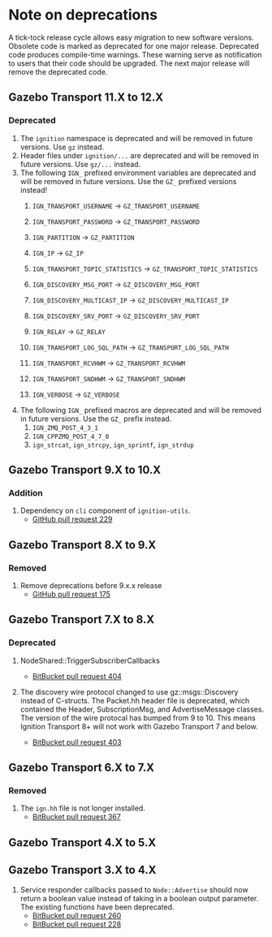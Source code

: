 # Note on deprecations

A tick-tock release cycle allows easy migration to new software versions.
Obsolete code is marked as deprecated for one major release.
Deprecated code produces compile-time warnings. These warning serve as
notification to users that their code should be upgraded. The next major
release will remove the deprecated code.

## Gazebo Transport 11.X to 12.X

### Deprecated

1. The `ignition` namespace is deprecated and will be removed in future versions.  Use `gz` instead.
1. Header files under `ignition/...` are deprecated and will be removed in future versions.
     Use `gz/...` instead.
1. The following `IGN_` prefixed environment variables are deprecated and will be removed in future versions.
     Use the `GZ_` prefixed versions instead!
     1. `IGN_TRANSPORT_USERNAME` -> `GZ_TRANSPORT_USERNAME`

     1. `IGN_TRANSPORT_PASSWORD` -> `GZ_TRANSPORT_PASSWORD`
     1. `IGN_PARTITION` -> `GZ_PARTITION`
     1. `IGN_IP` -> `GZ_IP`
     1. `IGN_TRANSPORT_TOPIC_STATISTICS` -> `GZ_TRANSPORT_TOPIC_STATISTICS`
     1. `IGN_DISCOVERY_MSG_PORT` -> `GZ_DISCOVERY_MSG_PORT`
     1. `IGN_DISCOVERY_MULTICAST_IP` -> `GZ_DISCOVERY_MULTICAST_IP`
     1. `IGN_DISCOVERY_SRV_PORT` -> `GZ_DISCOVERY_SRV_PORT`
     1. `IGN_RELAY` -> `GZ_RELAY`
     1. `IGN_TRANSPORT_LOG_SQL_PATH` -> `GZ_TRANSPORT_LOG_SQL_PATH`
     1. `IGN_TRANSPORT_RCVHWM` -> `GZ_TRANSPORT_RCVHWM`
     1. `IGN_TRANSPORT_SNDHWM` -> `GZ_TRANSPORT_SNDHWM`
     1. `IGN_VERBOSE` -> `GZ_VERBOSE`
1. The following `IGN_` prefixed macros are deprecated and will be removed in future versions.
     Use the `GZ_` prefix instead.
     1. `IGN_ZMQ_POST_4_3_1`
     1. `IGN_CPPZMQ_POST_4_7_0`
     1. `ign_strcat`, `ign_strcpy`, `ign_sprintf`, `ign_strdup`



## Gazebo Transport 9.X to 10.X

### Addition

1. Dependency on `cli` component of `ignition-utils`.
    * [GitHub pull request 229](https://github.com/gazebosim/gz-transport/pull/229)

## Gazebo Transport 8.X to 9.X

### Removed

1. Remove deprecations before 9.x.x release
    * [GitHub pull request 175](https://github.com/gazebosim/gz-transport/pull/175)

## Gazebo Transport 7.X to 8.X

### Deprecated

1. NodeShared::TriggerSubscriberCallbacks
    * [BitBucket pull request 404](https://osrf-migration.github.io/ignition-gh-pages/#!/ignitionrobotics/ign-transport/pull-requests/404)

1. The discovery wire protocol changed to use gz::msgs::Discovery
   instead of C-structs. The Packet.hh header file is deprecated, which
   contained the Header, SubscriptionMsg, and AdvertiseMessage classes. The
   version of the wire protocal has bumped from 9 to 10. This means Ignition
   Transport 8+ will not work with Gazebo Transport 7 and below.
    * [BitBucket pull request 403](https://osrf-migration.github.io/ignition-gh-pages/#!/ignitionrobotics/ign-transport/pull-requests/403)

## Gazebo Transport 6.X to 7.X

### Removed

1. The `ign.hh` file is not longer installed.
    * [BitBucket pull request 367](https://osrf-migration.github.io/ignition-gh-pages/#!/ignitionrobotics/ign-transport/pull-requests/367)

## Gazebo Transport 4.X to 5.X

## Gazebo Transport 3.X to 4.X

1. Service responder callbacks passed to `Node::Advertise` should now return
   a boolean value instead of taking in a boolean output parameter. The existing
   functions have been deprecated.
    * [BitBucket pull request 260](https://osrf-migration.github.io/ignition-gh-pages/#!/ignitionrobotics/ign-transport/pull-requests/260)
    * [BitBucket pull request 228](https://osrf-migration.github.io/ignition-gh-pages/#!/ignitionrobotics/ign-transport/pull-requests/228)
